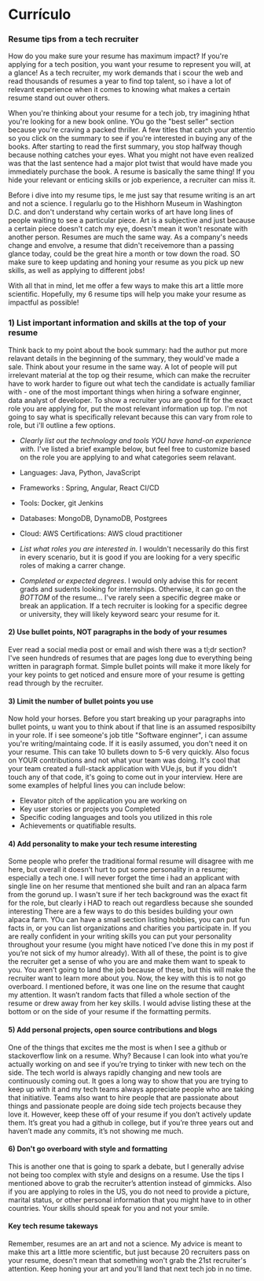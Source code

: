 # Currículo

### Resume tips from a tech recruiter

How do you make sure your resume has maximum impact? If you're applying for a tech position, you want your resume to represent you will, at a glance! As a tech recruiter, my work demands that i scour the web and read thousands of resumes a year to find top talent, so i have a lot of relevant experience when it comes to knowing what makes a certain resume stand out ouver others.

When you're thinking about your resume for a tech job, try imagining hthat you're looking for a new book online. YOu go the "best seller" section because you're craving a packed thriller. A few titles that catch your attentio so you click on the summary to see if you're interested in buying any of the books. After starting to read the first summary, you stop halfway though because nothing catches your eyes. What you might not have even realized was that the last sentence had a major plot twist that would have made you immediately purchase the book. A resume is basically the same thing! If you hide your relevant or enticing skills or job experience, a recruiter can miss it.

Before i dive into my resume tips, le me just say that resume writing is an art and not a science. I regularlu go to the Hishhorn Museum in Washington D.C. and don't understand why certain works of art have long lines of people waiting to see a particular piece. Art is a subjective and just because a certain piece doesn't catch my eye, doesn't mean it won't resonate with another person. Resumes are much the same way. As a company's needs change and envolve, a resume that didn't receivemore than a passing glance today, could be the great hire a month or tow down the road. SO make sure to keep updating and honing your resume as you pick up new skills, as well as applying to different jobs!

With all that in mind, let me offer a few ways to make this art a little more scientific. Hopefully, my 6 resume tips will help you make your resume as impactful as possible!

### 1) List important information and skills at the top of your resume 

Think back to my point about the book summary: had the author put more relavant details in the beginning of the summary, they would've made a sale. Think about your resume in the same way. A lot of people will put irrelevant material at the top og their resume, which can make the recruiter have to work harder to figure out what tech the candidate is actually familiar with - one of the most important things when hiring a sofware enginner, data analyst of developer. To show a recruiter you are good fit for the exact role you are applying for, put the most relevant information up top. I'm not going to say what is specifically relevant because this can vary from role to role, but i'll outline a few options.

- *Clearly list out the technology and tools YOU have hand-on experience with.* I've listed a brief example below, but feel free to customize based on the role you are applying to and what categories seem relavant.

- Languages: Java, Python, JavaScript 
- Frameworks : Spring, Angular, React CI/CD 
- Tools: Docker, git Jenkins
- Databases: MongoDB, DynamoDB, Postgrees
- Cloud: AWS Certifications: AWS cloud practitioner

- *List what roles you are interested in.* I wouldn't necessarily do this first in every scenario, but it is good if you are looking for a very specific roles of making a carrer change. 

- *Completed or expected degrees*. I would only advise this for recent grads and sudents looking for internships. Otherwise, it can go on the *BOTTOM* of the resume... I've rarely seen a specific degree make or break an application.  If a tech recruiter is looking for a specific degree or university, they will likely keyword searc your resume for it. 

#### 2) Use bullet points, NOT paragraphs in the body of your resumes
Ever read a social media post or email and wish there was a tl;dr section? I've seen hundreds of resumes that are pages long due to everything being written in paragraph format. Simple bullet points will make it more likely for your key points to get noticed and ensure more of your resume is getting read through by the recruiter.

#### 3) Limit the number of bullet points you use  

Now hold your horses. Before you start breaking up your paragraphs into bullet points, u want you to think about if that line is an assumed resposibilty in your role. If i see someone's job title "Software enginner", i can assume you're writing/maintaing code. If it is easily assumed, you don't need it on your resume. This can take 10 bullets down to 5-6 very quickly. Also focus on YOUR contributions and not what your team was doing. It's cool that your team created a full-stack application with VUe.js, but if you didn't touch any of that code, it's going to come out in your interview. Here are some examples of helpful lines you can include below: 

- Elevator pitch of the application you are working on 
- Key user stories or projects you Completed
- Specific coding languages and tools you utilized in this role 
- Achievements or quatifiable results. 

#### 4) Add personality to make your tech resume interesting

Some people who prefer the traditional formal resume will disagree with me here, but overall it doesn't hurt to put some personality in a resume; especially a tech one. I will never forget the time i had an applicant with single line on her resume that mentioned she built and ran an alpaca farm from the gorund up. I wasn't sure if her tech background was the exact fit for the role, but clearly i HAD to reach out regardless because she sounded interesting There are a few ways to do this besides building your own alpaca farm. YOu can have a small section listing hobbies, you can put fun facts in, or you can list organizations and charities you participate in. If you are really confident in your writing skills you can put your personality throughout your resume (you might have noticed I’ve done this in my post if you’re not sick of my humor already). With all of these, the point is to give the recruiter get a sense of who you are and make them want to speak to you. You aren’t going to land the job because of these, but this will make the recruiter want to learn more about you. Now, the key with this is to not go overboard. I mentioned before, it was one line on the resume that caught my attention. It wasn’t random facts that filled a whole section of the resume or drew away from her key skills. I would advise listing these at the bottom or on the side of your resume if the formatting permits.

#### 5) Add personal projects, open source contributions and blogs

One of the things that excites me the most is when I see a github or stackoverflow link on a resume. Why? Because I can look into what you’re actually working on and see if you’re trying to tinker with new tech on the side. The tech world is always rapidly changing and new tools are continuously coming out. It goes a long way to show that you are trying to keep up with it and my tech teams always appreciate people who are taking that initiative. Teams also want to hire people that are passionate about things and passionate people are doing side tech projects because they love it. However, keep these off of your resume if you don’t actively update them. It’s great you had a github in college, but if you’re three years out and haven’t made any commits, it’s not showing me much.

#### 6) Don't go overboard with style and formatting

This is another one that is going to spark a debate, but I generally advise not being too complex with style and designs on a resume. Use the tips I mentioned above to grab the recruiter’s attention instead of gimmicks. Also if you are applying to roles in the US, you do not need to provide a picture, marital status, or other personal information that you might have to in other countries. Your skills should speak for you and not your smile.

#### Key tech resume takeways 

Remember, resumes are an art and not a science. My advice is meant to make this art a little more scientific, but just because 20 recruiters pass on your resume, doesn't mean that something won't grab the 21st recruiter's attention. Keep honing your art and you'll land that next tech job in no time. 


